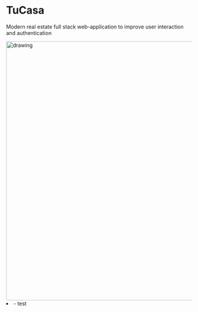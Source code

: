 # TuCasa
Modern real estate full stack web-application to improve user interaction and authentication

<row>
<col>
<img src="https://user-images.githubusercontent.com/87501612/186004843-147eebb4-9d4f-496d-a74c-92086adec074.png" alt="drawing" width="700"/> 
</col>
<col>
<li>
- test
</li>
</col>

</row>


